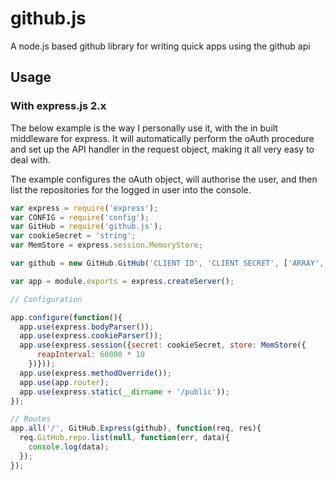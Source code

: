github.js
=========

A node.js based github library for writing quick apps using the github api

## Usage

### With express.js 2.x
The below example is the way I personally use it, with the in built middleware for express. It will automatically perform the oAuth procedure and set up the API handler in the request object, making it all very easy to deal with.

The example configures the oAuth object, will authorise the user, and then list the repositories for the logged in user into the console.

```javascript
var express = require('express');
var CONFIG = require('config');
var GitHub = require('github.js');
var cookieSecret = 'string';
var MemStore = express.session.MemoryStore;

var github = new GitHub.GitHub('CLIENT ID', 'CLIENT SECRET', ['ARRAY','OF','SCOPES'], 'CALLBACK URL');

var app = module.exports = express.createServer();

// Configuration

app.configure(function(){
  app.use(express.bodyParser());
  app.use(express.cookieParser());
  app.use(express.session({secret: cookieSecret, store: MemStore({
      reapInterval: 60000 * 10
    })}));
  app.use(express.methodOverride());
  app.use(app.router);
  app.use(express.static(__dirname + '/public'));
});

// Routes
app.all('/', GitHub.Express(github), function(req, res){
  req.GitHub.repo.list(null, function(err, data){
    console.log(data);
  });
});

```